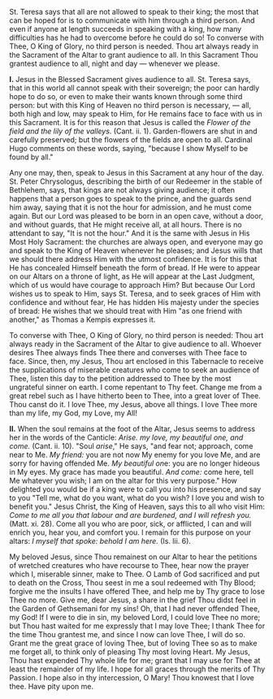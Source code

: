 
St. Teresa says that all are not allowed to speak to their king; the most that can be hoped for is to communicate with him through a third person. And even if anyone at length succeeds in speaking with a king, how many difficulties has he had to overcome before he could do so! To converse with Thee, O King of Glory, no third person is needed. Thou art always ready in the Sacrament of the Altar to grant audience to all. In this Sacrament Thou grantest audience to all, night and day — whenever we please.

**I\.** Jesus in the Blessed Sacrament gives audience to all. St. Teresa says, that in this world all cannot speak with their sovereign; the poor can hardly hope to do so, or even to make their wants known through some third person: but with this King of Heaven no third person is necessary, — all, both high and low, may speak to Him, for He remains face to face with us in this Sacrament. It is for this reason that Jesus is called the *Flower of the field and the lily of the valleys*. (Cant. ii. 1). Garden-flowers are shut in and carefully preserved; but the flowers of the fields are open to all. Cardinal Hugo comments on these words, saying, \"because I show Myself to be found by all.\"

Any one may, then, speak to Jesus in this Sacrament at any hour of the day. St. Peter Chrysologus, describing the birth of our Redeemer in the stable of Bethlehem, says, that kings are not always giving audience; it often happens that a person goes to speak to the prince, and the guards send him away, saying that it is not the hour for admission, and he must come again. But our Lord was pleased to be born in an open cave, without a door, and without guards, that He might receive all, at all hours. There is no attendant to say, \"It is not the hour.\" And it is the same with Jesus in His Most Holy Sacrament: the churches are always open, and everyone may go and speak to the King of Heaven whenever he pleases; and Jesus wills that we should there address Him with the utmost confidence. It is for this that He has concealed Himself beneath the form of bread. If He were to appear on our Altars on a throne of light, as He will appear at the Last Judgment, which of us would have courage to approach Him? But because Our Lord wishes us to speak to Him, says St. Teresa, and to seek graces of Him with confidence and without fear, He has hidden His majesty under the species of bread: He wishes that we should treat with Him \"as one friend with another,\" as Thomas a Kempis expresses it.

To converse with Thee, O King of Glory, no third person is needed: Thou art always ready in the Sacrament of the Altar to give audience to all. Whoever desires Thee always finds Thee there and converses with Thee face to face. Since, then, my Jesus, Thou art enclosed in this Tabernacle to receive the supplications of miserable creatures who come to seek an audience of Thee, listen this day to the petition addressed to Thee by the most ungrateful sinner on earth. I come repentant to Thy feet. Change me from a great rebel such as I have hitherto been to Thee, into a great lover of Thee. Thou canst do it. I love Thee, my Jesus, above all things. I love Thee more than my life, my God, my Love, my All!

**II\.** When the soul remains at the foot of the Altar, Jesus seems to address her in the words of the Canticle: *Arise. my love, my beautiful one, and come.* (Cant. ii. 10). \"Soul *arise*,\" He says, \"and fear not; approach, come near to Me. *My friend:* you are not now My enemy for you love Me, and are sorry for having offended Me. *My beautiful on*e: you are no longer hideous in My eyes. My grace has made you beautiful. *And come:* come here, tell Me whatever you wish; I am on the altar for this very purpose.\" How delighted you would be if a king were to call you into his presence, and say to you \"Tell me, what do you want, what do you wish? I love you and wish to benefit you.\" Jesus Christ, the King of Heaven, says this to all who visit Him: *Come to me all you that labour and are burdened, and I will refresh you.* (Matt. xi. 28). Come all you who are poor, sick, or afflicted, I can and will enrich you, hear you, and comfort you. I remain for this purpose on your altars: *I myself that spoke: behold I am here.* (Is. lii. 6).

My beloved Jesus, since Thou remainest on our Altar to hear the petitions of wretched creatures who have recourse to Thee, hear now the prayer which I, miserable sinner, make to Thee. O Lamb of God sacrificed and put to death on the Cross, Thou seest in me a soul redeemed with Thy Blood; forgive me the insults I have offered Thee, and help me by Thy grace to lose Thee no more. Give me, dear Jesus, a share in the grief Thou didst feel in the Garden of Gethsemani for my sins! Oh, that I had never offended Thee, my God! If I were to die in sin, my beloved Lord, I could love Thee no more; but Thou hast waited for me expressly that I may love Thee; I thank Thee for the time Thou grantest me, and since I now can love Thee, I will do so. Grant me the great grace of loving Thee, but of loving Thee so as to make me forget all, to think only of pleasing Thy most loving Heart. My Jesus, Thou hast expended Thy whole life for me; grant that I may use for Thee at least the remainder of my life. I hope for all graces through the merits of Thy Passion. I hope also in thy intercession, O Mary! Thou knowest that I love thee. Have pity upon me.

